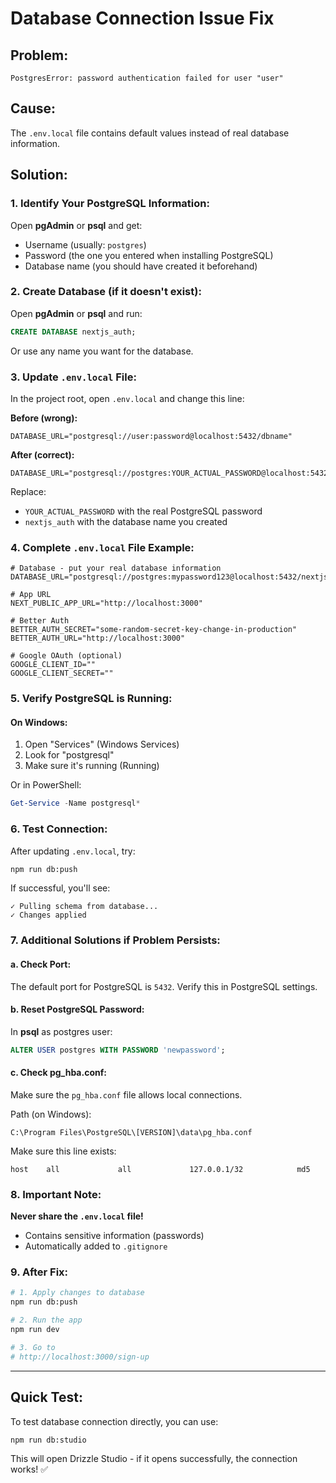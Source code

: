 # Database Connection Issue Fix

## Problem:

```
PostgresError: password authentication failed for user "user"
```

## Cause:

The `.env.local` file contains default values instead of real database information.

## Solution:

### 1. Identify Your PostgreSQL Information:

Open **pgAdmin** or **psql** and get:

- Username (usually: `postgres`)
- Password (the one you entered when installing PostgreSQL)
- Database name (you should have created it beforehand)

### 2. Create Database (if it doesn't exist):

Open **pgAdmin** or **psql** and run:

```sql
CREATE DATABASE nextjs_auth;
```

Or use any name you want for the database.

### 3. Update `.env.local` File:

In the project root, open `.env.local` and change this line:

**Before (wrong):**

```env
DATABASE_URL="postgresql://user:password@localhost:5432/dbname"
```

**After (correct):**

```env
DATABASE_URL="postgresql://postgres:YOUR_ACTUAL_PASSWORD@localhost:5432/nextjs_auth"
```

Replace:

- `YOUR_ACTUAL_PASSWORD` with the real PostgreSQL password
- `nextjs_auth` with the database name you created

### 4. Complete `.env.local` File Example:

```env
# Database - put your real database information
DATABASE_URL="postgresql://postgres:mypassword123@localhost:5432/nextjs_auth"

# App URL
NEXT_PUBLIC_APP_URL="http://localhost:3000"

# Better Auth
BETTER_AUTH_SECRET="some-random-secret-key-change-in-production"
BETTER_AUTH_URL="http://localhost:3000"

# Google OAuth (optional)
GOOGLE_CLIENT_ID=""
GOOGLE_CLIENT_SECRET=""
```

### 5. Verify PostgreSQL is Running:

#### On Windows:

1. Open "Services" (Windows Services)
2. Look for "postgresql"
3. Make sure it's running (Running)

Or in PowerShell:

```powershell
Get-Service -Name postgresql*
```

### 6. Test Connection:

After updating `.env.local`, try:

```bash
npm run db:push
```

If successful, you'll see:

```
✓ Pulling schema from database...
✓ Changes applied
```

### 7. Additional Solutions if Problem Persists:

#### a. Check Port:

The default port for PostgreSQL is `5432`. Verify this in PostgreSQL settings.

#### b. Reset PostgreSQL Password:

In **psql** as postgres user:

```sql
ALTER USER postgres WITH PASSWORD 'newpassword';
```

#### c. Check pg_hba.conf:

Make sure the `pg_hba.conf` file allows local connections.

Path (on Windows):

```
C:\Program Files\PostgreSQL\[VERSION]\data\pg_hba.conf
```

Make sure this line exists:

```
host    all             all             127.0.0.1/32            md5
```

### 8. Important Note:

**Never share the `.env.local` file!**

- Contains sensitive information (passwords)
- Automatically added to `.gitignore`

### 9. After Fix:

```bash
# 1. Apply changes to database
npm run db:push

# 2. Run the app
npm run dev

# 3. Go to
# http://localhost:3000/sign-up
```

---

## Quick Test:

To test database connection directly, you can use:

```bash
npm run db:studio
```

This will open Drizzle Studio - if it opens successfully, the connection works! ✅
